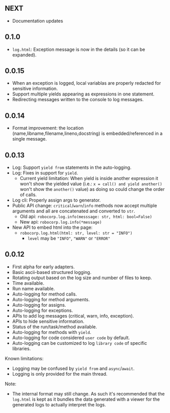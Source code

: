 NEXT
-----------------------------

- Documentation updates

0.1.0
-----------------------------

- `log.html`: Exception message is now in the details (so it can be expanded).


0.0.15
-----------------------------

- When an exception is logged, local variablas are properly redacted for sensitive information.
- Support multiple yields appearing as expressions in one statement.
- Redirecting messages written to the console to log messages.


0.0.14
-----------------------------

- Format improvement: the location (name,libname,filename,lineno,docstring) is embedded/referenced in a single message.

0.0.13
-----------------------------

- Log: Support `yield from` statements in the auto-logging.
- Log: Fixes in support for `yield`.
    - Current yield limitation: When yield is inside another expression it won't 
      show the yielded value (i.e.: `x = call() and yield another()` won't show the `another()` value) 
      as doing so could change the order of calls.
- Log cli: Properly assign args to generator.
- Public API change: `critical`/`warn`/`info` methods now accept multiple arguments and all are
  concatenated and converted to `str`.
    - Old api: `robocorp.log.info(messsage: str, html: bool=False)`
    - New api: `robocorp.log.info(*message)`
- New API to embed html into the page:
    - `robocorp.log.html(html: str, level: str = "INFO")`
        - `level` may be `"INFO"`, `"WARN"` or `"ERROR"`

0.0.12
-----------------------------

- First alpha for early adapters.
- Basic ascii-based structured logging.
- Rotating output based on the log size and number of files to keep.
- Time available.
- Run name available.
- Auto-logging for method calls.
- Auto-logging for method arguments.
- Auto-logging for assigns.
- Auto-logging for exceptions.
- APIs to add log messages (critical, warn, info, exception).
- APIs to hide sensitive information.
- Status of the run/task/method available.
- Auto-logging for methods with `yield`.
- Auto-logging for code considered `user code` by default.
- Auto-logging can be customized to log `library code` of specific libraries.

Known limitations:
- Logging may be confused by `yield from` and `async`/`await`.
- Logging is only provided for the main thread.

Note:

- The internal format may still change. As such it's recommended that the `log.html`
  is kept as it bundles the data generated with a viewer for the generated logs to
  actually interpret the logs.